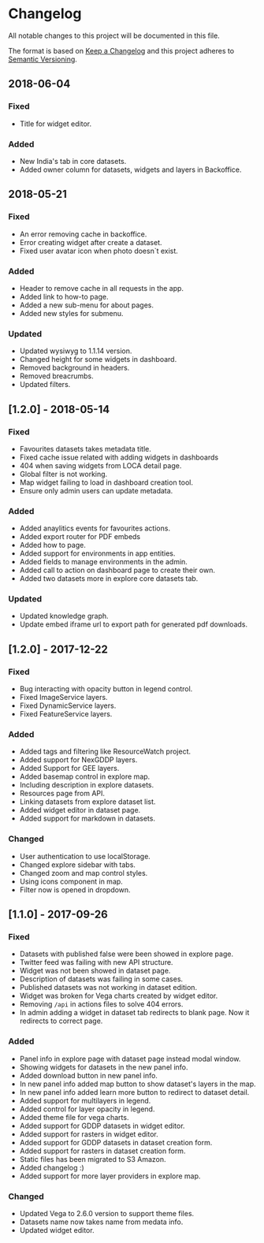 # Changelog

All notable changes to this project will be documented in this file.

The format is based on [Keep a Changelog](http://keepachangelog.com/en/1.0.0/)
and this project adheres to [Semantic Versioning](http://semver.org/spec/v2.0.0.html).

## 2018-06-04

### Fixed
- Title for widget editor.

### Added
- New India's tab in core datasets.
- Added owner column for datasets, widgets and layers in Backoffice.

## 2018-05-21

### Fixed
- An error removing cache in backoffice.
- Error creating widget after create a dataset.
- Fixed user avatar icon when photo doesn`t exist.

### Added
- Header to remove cache in all requests in the app.
- Added link to how-to page.
- Added a new sub-menu for about pages.
- Added new styles for submenu.

### Updated
- Updated wysiwyg to 1.1.14 version.
- Changed height for some widgets in dashboard.
- Removed background in headers.
- Removed breacrumbs.
- Updated filters.

## [1.2.0] - 2018-05-14

### Fixed
- Favourites datasets takes metadata title.
- Fixed cache issue related with adding widgets in dashboards
- 404 when saving widgets from LOCA detail page.
- Global filter is not working.
- Map widget failing to load in dashboard creation tool.
- Ensure only admin users can update metadata.

### Added
- Added anaylitics events for favourites actions.
- Added export router for PDF embeds
- Added how to page.
- Added support for environments in app entities.
- Added fields to manage environments in the admin.
- Added call to action on dashboard page to create their own.
- Added two datasets more in explore core datasets tab.

### Updated
- Updated knowledge graph.
- Update embed iframe url to export path for generated pdf downloads.

## [1.2.0] - 2017-12-22

### Fixed
- Bug interacting with opacity button in legend control.
- Fixed ImageService layers.
- Fixed DynamicService layers.
- Fixed FeatureService layers.

### Added
- Added tags and filtering like ResourceWatch project.
- Added support for NexGDDP layers.
- Added Support for GEE layers.
- Added basemap control in explore map.
- Including description in explore datasets.
- Resources page from API.
- Linking datasets from explore dataset list.
- Added widget editor in dataset page.
- Added support for markdown in datasets.

### Changed
- User authentication to use localStorage.
- Changed explore sidebar with tabs.
- Changed zoom and map control styles.
- Using icons component in map.
- Filter now is opened in dropdown.


## [1.1.0] - 2017-09-26

### Fixed
- Datasets with published false were been showed in explore page.
- Twitter feed was failing with new API structure.
- Widget was not been showed in dataset page.
- Description of datasets was failing in some cases.
- Published datasets was not working in dataset edition.
- Widget was broken for Vega charts created by widget editor.
- Removing `/api` in actions files to solve 404 errors.
- In admin adding a widget in dataset tab redirects to blank page. Now it redirects to correct page.

### Added
- Panel info in explore page with dataset page instead modal window.
- Showing widgets for datasets in the new panel info.
- Added download button in new panel info.
- In new panel info added map button to show dataset's layers in the map.
- In new panel info added learn more button to redirect to dataset detail.
- Added support for multilayers in legend.
- Added control for layer opacity in legend.
- Added theme file for vega charts.
- Added support for GDDP datasets in widget editor.
- Added support for rasters in widget editor.
- Added support for GDDP datasets in dataset creation form.
- Added support for rasters in dataset creation form.
- Static files has been migrated to S3 Amazon.
- Added changelog :)
- Added support for more layer providers in explore map.

### Changed
- Updated Vega to 2.6.0 version to support theme files.
- Datasets name now takes name from medata info.
- Updated widget editor.
